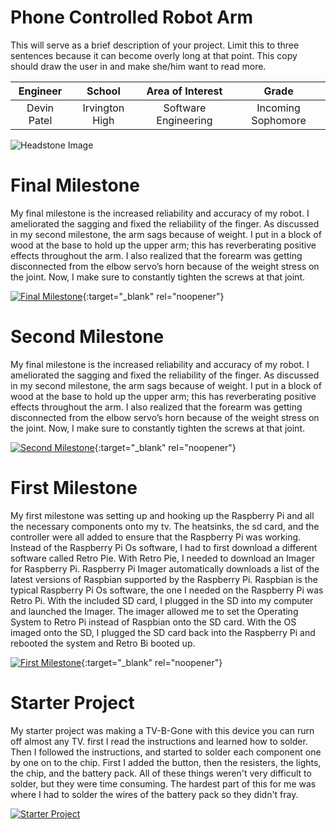 ﻿# Phone Controlled Robot Arm
This will serve as a brief description of your project. Limit this to three sentences because it can become overly long at that point. This copy should draw the user in and make she/him want to read more.

| **Engineer** | **School** | **Area of Interest** | **Grade** |
|:--:|:--:|:--:|:--:|
| Devin Patel | Irvington High | Software Engineering | Incoming Sophomore

![Headstone Image](https://lh3.googleusercontent.com/pw/AM-JKLXHy7l92EenVF6TmY1S3o1XdQ5sxtAAb690L4F2ukvAbNMUkFQtrjVnKmvbgkX0qLdNRzwl2lzuqvXLLqjDpKZNYMZz9lvvr57GtRPHdTAgDmcpdet6MKMgA4EgKO_ABQRLI3q15VAyjKvYSkJ34830=s1578-no?authuser=0)
  
# Final Milestone
My final milestone is the increased reliability and accuracy of my robot. I ameliorated the sagging and fixed the reliability of the finger. As discussed in my second milestone, the arm sags because of weight. I put in a block of wood at the base to hold up the upper arm; this has reverberating positive effects throughout the arm. I also realized that the forearm was getting disconnected from the elbow servo’s horn because of the weight stress on the joint. Now, I make sure to constantly tighten the screws at that joint. 

[![Final Milestone](https://res.cloudinary.com/marcomontalbano/image/upload/v1612573869/video_to_markdown/images/youtube--F7M7imOVGug-c05b58ac6eb4c4700831b2b3070cd403.jpg )](https://www.youtube.com/watch?v=F7M7imOVGug&feature=emb_logo "Final Milestone"){:target="_blank" rel="noopener"}

# Second Milestone
My final milestone is the increased reliability and accuracy of my robot. I ameliorated the sagging and fixed the reliability of the finger. As discussed in my second milestone, the arm sags because of weight. I put in a block of wood at the base to hold up the upper arm; this has reverberating positive effects throughout the arm. I also realized that the forearm was getting disconnected from the elbow servo’s horn because of the weight stress on the joint. Now, I make sure to constantly tighten the screws at that joint.

[![Second Milestone](https://res.cloudinary.com/marcomontalbano/image/upload/v1612574014/video_to_markdown/images/youtube--y3VAmNlER5Y-c05b58ac6eb4c4700831b2b3070cd403.jpg)](https://www.youtube.com/watch?v=y3VAmNlER5Y&feature=emb_logo "Second Milestone"){:target="_blank" rel="noopener"}

# First Milestone
My first milestone was setting up and hooking up the Raspberry Pi and all the necessary components onto my tv. The heatsinks, the sd card, and the controller were all added to ensure that the Raspberry Pi was working. Instead of the Raspberry Pi Os software, I had to first download a different software called Retro Pie. With Retro Pie, I needed to download an Imager for Raspberry Pi. Raspberry Pi Imager automatically downloads a list of the latest versions of Raspbian supported by the Raspberry Pi. Raspbian is the typical Raspberry Pi Os software, the one I needed on the Raspberry Pi was Retro Pi. With the included SD card, I plugged in the SD into my computer and launched the Imager. The imager allowed me to set the Operating System to Retro Pi instead of Raspbian onto the SD card. With the OS imaged onto the SD, I plugged the SD card back into the Raspberry Pi and rebooted the system and Retro Bi booted up.

[![First Milestone](https://i3.ytimg.com/vi/zhDsSFFK8V4/maxresdefault.jpg)](https://www.youtube.com/watch?v=zhDsSFFK8V4 "First Milestone"){:target="_blank" rel="noopener"}

# Starter Project
My starter project was making a TV-B-Gone with this device you can rurn off almost any TV. first I read the instructions and learned how to solder. Then I followed the instructions, and started to solder each component one by one on to the chip. First I added the button, then the resisters, the lights, the chip, and the battery pack. All of these things weren't very difficult to solder, but they were time consuming. The hardest part of this for me was where I had to solder the wires of the battery pack so they didn't fray.

 [![Starter Project](https://i3.ytimg.com/vi/kWjVllD65a4/maxresdefault.jpg)](https://www.youtube.com/watch?v=kWjVllD65a4 "Starter Project")
